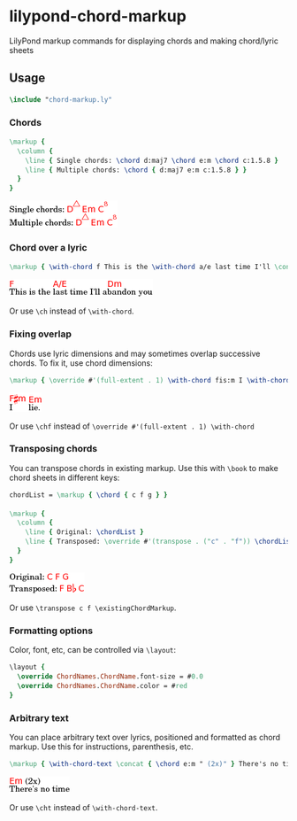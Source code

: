 # lilypond-chord-markup
LilyPond markup commands for displaying chords and making chord/lyric sheets

## Usage

```lilypond
\include "chord-markup.ly"
```

### Chords
```lilypond
\markup {
  \column {
    \line { Single chords: \chord d:maj7 \chord e:m \chord c:1.5.8 }
    \line { Multiple chords: \chord { d:maj7 e:m c:1.5.8 } }
  }
}
```
![LilyPond output 1](images/image1.png)

### Chord over a lyric
```lilypond
\markup { \with-chord f This is the \with-chord a/e last time I'll \concat { a \with-chord d:m bandon } you }
```
![LilyPond output 2](images/image2.png)

Or use `\ch` instead of `\with-chord`.

### Fixing overlap
Chords use lyric dimensions and may sometimes overlap successive chords. To fix it, use chord dimensions:
```lilypond
\markup { \override #'(full-extent . 1) \with-chord fis:m I \with-chord e:m lie. }
```
![LilyPond output 3](images/image3.png)

Or use `\chf` instead of `\override #'(full-extent . 1) \with-chord`

### Transposing chords
You can transpose chords in existing markup. Use this with `\book` to make chord sheets in different keys:
```lilypond
chordList = \markup { \chord { c f g } }

\markup {
  \column {
    \line { Original: \chordList }
    \line { Transposed: \override #'(transpose . ("c" . "f")) \chordList }
  }
}
```
![LilyPond output 4](images/image4.png)

Or use `\transpose c f \existingChordMarkup`.

### Formatting options
Color, font, etc, can be controlled via `\layout`:
```lilypond
\layout {
  \override ChordNames.ChordName.font-size = #0.0
  \override ChordNames.ChordName.color = #red
}
```

### Arbitrary text
You can place arbitrary text over lyrics, positioned and formatted as chord markup. Use this for instructions, parenthesis, etc.
```lilypond
\markup { \with-chord-text \concat { \chord e:m " (2x)" } There's no time }
```
![LilyPond output 6](images/image6.png)

Or use `\cht` instead of `\with-chord-text`.
